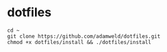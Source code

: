 # dotfiles
```
cd ~
git clone https://github.com/adamweld/dotfiles.git
chmod +x dotfiles/install && ./dotfiles/install
```
